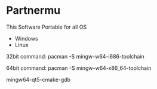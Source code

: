 # Partnermu

This Software Portable for all OS

- Windows
- Linux

32bit command: pacman -S mingw-w64-i686-toolchain

64bit command: pacman -S mingw-w64-x86_64-toolchain

mingw64-qt5-cmake-gdb
